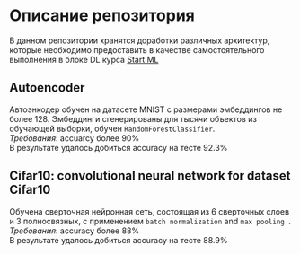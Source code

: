# Описание репозитория

В данном репозитории хранятся доработки различных архитектур, которые необходимо предоставить в качестве самостоятельного выполнения в блоке DL курса [Start ML](https://karpov.courses/ml-start)

## Autoencoder

Автоэнкодер обучен на датасете MNIST с размерами эмбеддингов не более 128. Эмбеддинги сгенерированы для тысячи объектов из обучающей выборки, обучен `RandomForestClassifier`. <br>
*Требования*: accuarcy более 90% <br>
В результате удалось добиться accuracy на тесте 92.3% <br>

## Cifar10: convolutional neural network for dataset Cifar10

Обучена сверточная нейронная сеть, состоящая из 6 сверточных слоев и 3 полносвязных, с применением `batch normalization` and `max pooling `. <br>
*Требования*: accuracy более 88% <br>
В результате удалось добиться accuracy на тесте 88.9% <br>
